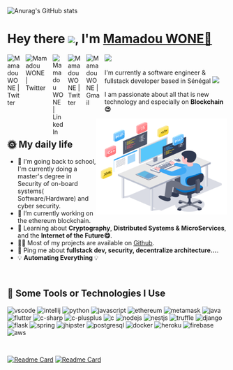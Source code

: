 ![Anurag's GitHub stats](https://github-readme-stats.vercel.app/api?username=mamadou-wone&show_icons=true&theme=radical)
# Hey there <img src="https://media.giphy.com/media/hvRJCLFzcasrR4ia7z/giphy.gif" width="25px">, I'm <a href="#">Mamadou WONE🙂 </a>

<a href="https://www.instagram.com/mamadu_wone/">
  <img align="left" style="margin-right:10px;" alt="Mamadou WONE | Twitter" width="32px" src="https://img.icons8.com/fluency/48/000000/instagram-new.png" />
</a>

<a href="https://twitter.com/mamadu_wone">
  <img align="left" style="margin-right:10px;" alt="Mamadou WONE | Twitter" width="52px" src="https://api.iconify.design/logos:twitter.svg" />
</a>

<a href="https://www.linkedin.com/in/mamadou-wone-590229178/">
  <img align="left" style="margin-right:10px;" alt="Mamadou WONE | LinkedIn" width="25px" src="https://api.iconify.design/logos:linkedin-icon.svg" />
</a> 

<a href="#">
  <img align="left" style="margin-right:10px;" alt="Mamadou WONE | Twitter" width="32px" src="https://api.iconify.design/logos:twitch.svg" />
</a>

<a href="mailto:mamadu.wone@gmail.com">
  <img align="left" style="margin-right:10px;" alt="Mamadou WONE | Gmail" width="32px" src="https://api.iconify.design/logos:google-gmail.svg" />
</a>

![](https://visitor-badge.glitch.me/badge?page_id=mamadou-wone.mamadou-wone)

<p>I'm currently a software engineer & fullstack developer based in Sénégal <img src="https://api.iconify.design/openmoji:flag-senegal.svg" width="20px"/>

<p>I am passionate about all that is new technology  and especially on <strong>Blockchain😍</strong></p>


<img align="right" alt="GIF" src="https://github.com/mamadou-wone/mamadou-wone/blob/main/tech.gif" width="300" height="220" />

<br />

## 🌞 My daily life

<ul>
    <li>🏫 I'm going back to school, I'm currently doing a master's degree in Security of on-board systems( Software/Hardware) and cyber security.</li>
    <li>🤯 I’m currently working on the ethereum blockchain.</li>
    <li>🤠  Learning about <strong>Cryptography</strong>, <strong>Distributed Systems & MicroServices</strong>, and the  <strong>Internet of the Future😋</strong>.</li>
    <li>👨‍💻 Most of my projects are available on <a href="https://github.com/mamadou-wone">Github</a>.</li>
    <li>💬 Ping me about <strong>fullstack dev, security, decentralize architecture...</strong>.</li>
    <li>💡 <strong>Automating Everything </strong>💡</li>
</ul>

 <br />

## 🚀 Some Tools or Technologies I Use

<p align="left">
    <img src="https://api.iconify.design/logos:visual-studio-code.svg" alt="vscode" width="25" height="25" />
    <img src="https://api.iconify.design/logos:intellij-idea.svg" alt="intellij" width="25" height="25" />
    <img src="https://api.iconify.design/logos:python.svg" alt="python" width="25" height="25" />
    <img src="https://api.iconify.design/logos:javascript.svg" alt="javascript" width="25" height="25" />
    <img src="https://api.iconify.design/logos:ethereum.svg" alt="ethereum" width="25" height="25" />
    <img src="https://api.iconify.design/logos:metamask-icon.svg" alt="metamask" width="25" height="25" />
    <img src="https://api.iconify.design/logos:java.svg" alt="java" width="25" height="25" />
    <img src="https://api.iconify.design/logos:flutter.svg" alt="flutter" width="25" height="25" />
    <img src="https://api.iconify.design/logos:c-sharp.svg" alt="c-sharp" width="25" height="25" />
    <img src="https://api.iconify.design/logos:c-plusplus.svg" alt="c-plusplus" width="25" height="25" />
    <img src="https://api.iconify.design/logos:c.svg" alt="c" width="25" height="25" />
    <img src="https://api.iconify.design/logos:nodejs-icon.svg" alt="nodejs" width="25" height="25" />
    <img src="https://api.iconify.design/logos:nestjs.svg" alt="nestjs" width="25" height="25" />
    <img src="https://api.iconify.design/logos:truffle.svg" alt="truffle" width="25" height="25" />
    <img src="https://api.iconify.design/logos:django-icon.svg" alt="django" width="25" height="25" />
    <img src="https://api.iconify.design/logos:flask.svg" alt="flask" width="25" height="25" />
    <img src="https://api.iconify.design/logos:spring-icon.svg" alt="spring" width="25" height="25" />
    <img src="https://api.iconify.design/logos:jhipster-icon.svg" alt="jhipster" width="25" height="25" />
    <img src="https://api.iconify.design/logos:postgresql.svg" alt="postgresql" width="25" height="25" />
    <img src="https://api.iconify.design/logos:docker-icon.svg" alt="docker" width="25" height="25" />
    <img src="https://api.iconify.design/logos:heroku-icon.svg" alt="heroku" width="25" height="25" />
    <img src="https://api.iconify.design/logos:firebase.svg" alt="firebase" width="25" height="25" />
    <img src="https://api.iconify.design/logos:aws.svg" alt="aws" width="25" height="25" />
</p>

<br />

<p dir="auto"><a href="https://github.com/mamadou-wone/aes-implementation"><img src="https://camo.githubusercontent.com/b2c7ce398d7283941efa31e07030a8ae1b7ee78ae14cc2327a933df7371c1bd8/68747470733a2f2f6769746875622d726561646d652d73746174732e76657263656c2e6170702f6170692f70696e2f3f757365726e616d653d6d616d61646f752d776f6e65267265706f3d6165732d696d706c656d656e746174696f6e267468656d653d7261646963616c" alt="Readme Card" data-canonical-src="https://github-readme-stats.vercel.app/api/pin/?username=mamadou-wone&amp;repo=aes-implementation&amp;theme=radical" style="max-width: 100%;"></a> <a href="https://github.com/mamadou-wone/aes-implementation"><img src="https://camo.githubusercontent.com/b2c7ce398d7283941efa31e07030a8ae1b7ee78ae14cc2327a933df7371c1bd8/68747470733a2f2f6769746875622d726561646d652d73746174732e76657263656c2e6170702f6170692f70696e2f3f757365726e616d653d6d616d61646f752d776f6e65267265706f3d6165732d696d706c656d656e746174696f6e267468656d653d7261646963616c" alt="Readme Card" data-canonical-src="https://github-readme-stats.vercel.app/api/pin/?username=mamadou-wone&amp;repo=aes-implementation&amp;theme=radical" style="max-width: 100%;"></a></p>



<!-- [![Readme Card](https://github-readme-stats.vercel.app/api/pin/?username=mamadou-wone&repo=aes-implementation&theme=radical)](https://github.com/mamadou-wone/aes-implementation)

[![Readme Card](https://github-readme-stats.vercel.app/api/pin/?username=mamadou-wone&repo=java-aes-implementation&theme=radical)](https://github.com/mamadou-wone/java-aes-implementation)

[![Readme Card](https://github-readme-stats.vercel.app/api/pin/?username=mamadou-wone&repo=euthereum-dap-started-project&theme=radical)](https://github.com/mamadou-wone/euthereum-dap-started-project)

[![Readme Card](https://github-readme-stats.vercel.app/api/pin/?username=mamadou-wone&repo=Covid-19-Tracker&theme=radical)](https://github.com/mamadou-wone/Covid-19-Tracker)

[![Readme Card](https://github-readme-stats.vercel.app/api/pin/?username=mamadou-wone&repo=Flutter-Blockchain&theme=radical)](https://github.com/mamadou-wone/Flutter-Blockchain)

[![Readme Card](https://github-readme-stats.vercel.app/api/pin/?username=mamadou-wone&repo=CheatSheetSeries&theme=radical)](https://github.com/mamadou-wone/CheatSheetSeries) -->